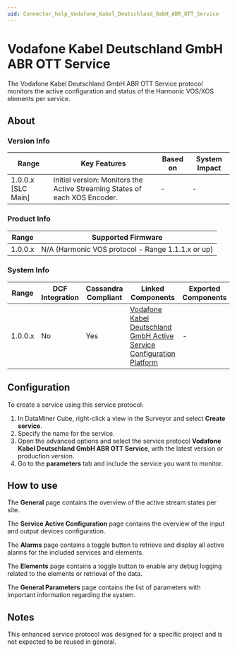 ```yaml
---
uid: Connector_help_Vodafone_Kabel_Deutschland_GmbH_ABR_OTT_Service
---
```


# Vodafone Kabel Deutschland GmbH ABR OTT Service

The Vodafone Kabel Deutschland GmbH ABR OTT Service protocol monitors the active configuration and status of the Harmonic VOS/XOS elements per service.

## About

### Version Info

| **Range**            | **Key Features**                                                           | **Based on** | **System Impact** |
|----------------------|----------------------------------------------------------------------------|--------------|-------------------|
| 1.0.0.x [SLC Main]   | Initial version: Monitors the Active Streaming States of each XOS Encoder. | -            | -                 |

### Product Info

| Range     | Supported Firmware                                |
|-----------|---------------------------------------------------|
| 1.0.0.x   | N/A (Harmonic VOS protocol - Range 1.1.1.x or up) |

### System Info

| Range     | DCF Integration     | Cassandra Compliant     | Linked Components                                                                                                                                                                | Exported Components     |
|-----------|---------------------|-------------------------|----------------------------------------------------------------------------------------------------------------------------------------------------------------------------------|-------------------------|
| 1.0.0.x   | No                  | Yes                     | [Vodafone Kabel Deutschland GmbH Active Service Configuration Platform](xref:Connector_help_Vodafone_Kabel_Deutschland_GmbH_Active_Service_Configuration_Platform) | -                       |

## Configuration

To create a service using this service protocol:

1. In DataMiner Cube, right-click a view in the Surveyor and select **Create service**.
2. Specify the name for the service.
3. Open the advanced options and select the service protocol **Vodafone Kabel Deutschland GmbH ABR OTT Service**, with the latest version or production version.
4. Go to the **parameters** tab and include the service you want to monitor.

## How to use

The **General** page contains the overview of the active stream states per site.

The **Service Active Configuration** page contains the overview of the input and output devices configuration.

The **Alarms** page contains a toggle button to retrieve and display all active alarms for the included services and elements.

The **Elements** page contains a toggle button to enable any debug logging related to the elements or retrieval of the data.

The **General Parameters** page contains the list of parameters with important information regarding the system.

## Notes

This enhanced service protocol was designed for a specific project and is not expected to be reused in general.
